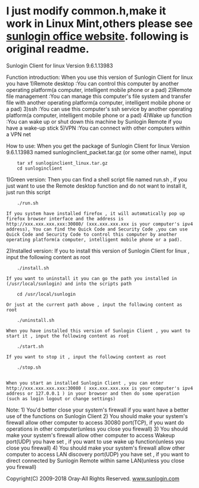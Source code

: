 I just modify common.h,make it work in Linux Mint,others please see [sunlogin office website](https://sunlogin.oray.com/zh_CN/download).
following is original readme.
=============================================================================================================
Sunlogin Client for linux Version 9.6.1.13983



Function introduction:
  When you use this version of Sunlogin Client for linux you have 
	1)Remote desktop		:You can control this computer by another operating platform(a computer, intelligent mobile phone or a pad)
	2)Remote file management	:You can manage this computer's file system and transfer file with another operating platform(a computer, intelligent mobile phone or a pad)
	3)ssh				:You can use this computer's ssh service by another operating platform(a computer, intelligent mobile phone or a pad) 
	4)Wake up function		:You can wake up or shut down this machine by Sunlogin Remote if you have a wake-up stick
	5)VPN 			        :You can connect with other computers within a VPN net




How to use:
  When you get the package of Sunlogin Client for linux Version 9.6.1.13983 named sunloginclient_packet.tar.gz (or some other name), input
		
		tar xf sunloginclient_linux.tar.gz
		cd sunloginclient

  1)Green version:
    Then you can find a shell script file named run.sh , if you just want to use the Remote desktop function and do not want to install it, just run this script
		
		./run.sh
	
    If you system have installed firefox , it will automatically pop up firefox browser interface and the address is http://xxx.xxx.xxx.xxx:30080/ (xxx.xxx.xxx.xxx is your computer's ipv4 address), You can find the Quick Code and Security Code ,you can use Quick Code and Security Code to control this computer by another operating platform(a computer, intelligent mobile phone or a pad).

  2)Installed version:
    If you to install this version of Sunlogin Client for linux , input the following content as root

		./install.sh
    
    If you want to uninstall it you can go the path you installed in (/usr/local/sunlogin) and into the scripts path

		cd /usr/local/sunlogin

    Or just at the current path above , input the following content as root

		./uninstall.sh

    When you have installed this version of Sunlogin Client , you want to start it , input the following content as root

		./start.sh

    If you want to stop it , input the following content as root

		./stop.sh


    When you start an installed Sunlogin Client , you can enter http://xxx.xxx.xxx.xxx:30080 ( xxx.xxx.xxx.xxx is your computer's ipv4 address or 127.0.0.1 ) in your browser and then do some operation (such as login logout or change settings)



Note:
    1) You'd better close your system's firewall if you want have a better use of the functions on Sunlogin Client
    2) You should make your system's firewall allow other computer to access 30080 port(TCP), if you want do operations in other computer(unless you close you firewall)
    3) You should make your system's firewall allow other computer to access Wakeup port(UDP) you have set , if you want to use wake up function(unless you close you firewall)
    4) You should make your system's firewall allow other computer to access LAN discovery port(UDP) you have set , if you want to direct connected by Sunlogin Remote within same LAN(unless you close you firewall)



Copyright(C) 2009-2018 Oray-All Rights Reserved.
www.sunlogin.com

